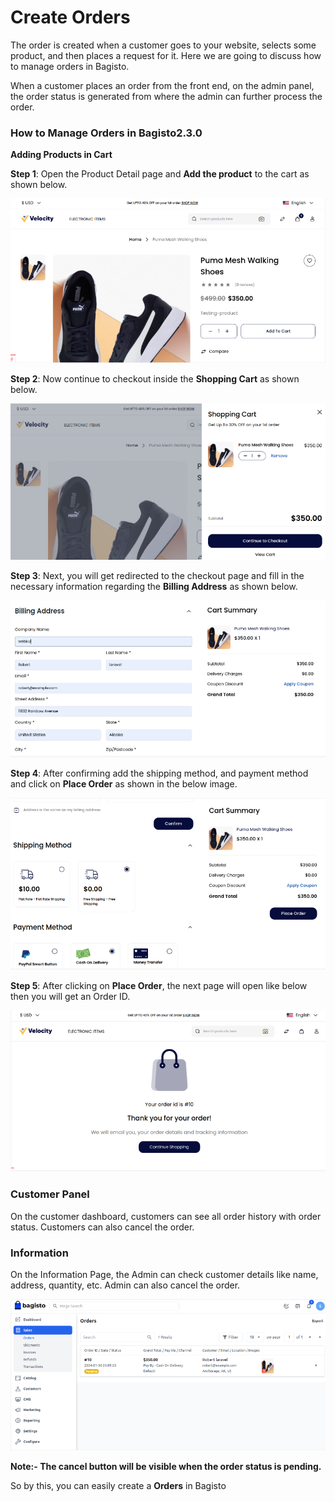 # Create Orders

The order is created when a customer goes to your website, selects some product, and then places a request for it. Here we are going to discuss how to manage orders in Bagisto.

When a customer places an order from the front end, on the admin panel, the order status is generated from where the admin can further process the order.

### How to Manage Orders in Bagisto2.3.0

**Adding Products in Cart**

**Step 1**: Open the Product Detail page and **Add the product** to the cart as shown below.

 ![Cart](../../assets/2.3.0/images/orders/cart.png)

**Step 2**: Now continue to checkout inside the **Shopping Cart** as shown below.

 ![Shopping Cart](../../assets/2.3.0/images/orders/shoppingCart.png)

**Step 3**: Next, you will get redirected to the checkout page and fill in the necessary information regarding the **Billing Address** as shown below.

 ![Billing Address](../../assets/2.3.0/images/orders/billingAddress.png)

**Step 4**: After confirming add the shipping method, and payment method and click on **Place Order** as shown in the below image.

 ![Cart Summary](../../assets/2.3.0/images/orders/cartSummary.png)

**Step 5**: After clicking on **Place Order**, the next page will open like below then you will get an Order ID.

 ![Order ID](../../assets/2.3.0/images/orders/orderID.png)

### Customer Panel

On the customer dashboard, customers can see all order history with order status. Customers can also cancel the order.

### Information

On the Information Page, the Admin can check customer details like name, address, quantity, etc. Admin can also cancel the order.

 ![Order Info](../../assets/2.3.0/images/orders/orderInfo.png)

**Note:- The cancel button will be visible when the order status is pending.** 

So by this, you can easily create a **Orders** in Bagisto